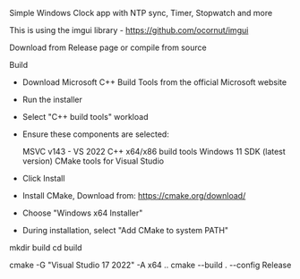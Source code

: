 Simple Windows Clock app with NTP sync, Timer, Stopwatch and more



This is using the imgui library - https://github.com/ocornut/imgui

Download from Release page or compile from source

Build

  - Download Microsoft C++ Build Tools from the official Microsoft website
  - Run the installer
  - Select "C++ build tools" workload
  - Ensure these components are selected:

    MSVC v143 - VS 2022 C++ x64/x86 build tools
    Windows 11 SDK (latest version)
    CMake tools for Visual Studio

  - Click Install
  - Install CMake, Download from: https://cmake.org/download/
  - Choose "Windows x64 Installer"
  - During installation, select "Add CMake to system PATH"


mkdir build
cd build

cmake -G "Visual Studio 17 2022" -A x64 ..
cmake --build . --config Release


